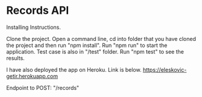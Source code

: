 # Records API

Installing Instructions.

Clone the project.
Open a command line, cd into folder that you have cloned the project and then run "npm install".
Run "npm run" to start the application.
Test case is also in "/test" folder. Run "npm test" to see the results.

I have also deployed the app on Heroku. Link is below. https://eleskovic-getir.herokuapp.com

Endpoint to POST: "/records"
